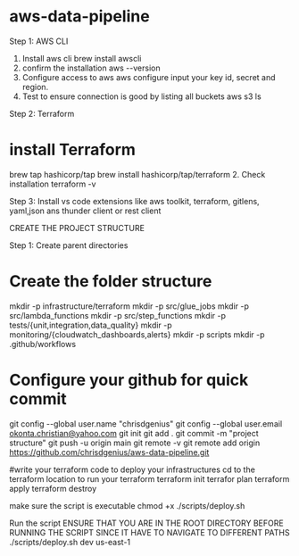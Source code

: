 # aws-data-pipeline
Step 1: AWS CLI
1. Install aws cli
brew install awscli
2. confirm the installation
aws --version
3. Configure access to aws
aws configure
input your key id, secret and region.
4. Test to ensure connection is good by listing all buckets
aws s3 ls

Step 2: Terraform
#  install Terraform
brew tap hashicorp/tap
brew install hashicorp/tap/terraform
2. Check installation
terraform -v

Step 3: Install vs code extensions like aws toolkit, terraform, gitlens, yaml,json ans thunder client or rest client

CREATE THE PROJECT STRUCTURE

Step 1: Create parent directories


# Create the folder structure
mkdir -p infrastructure/terraform
mkdir -p src/glue_jobs
mkdir -p src/lambda_functions
mkdir -p src/step_functions
mkdir -p tests/{unit,integration,data_quality}
mkdir -p monitoring/{cloudwatch_dashboards,alerts}
mkdir -p scripts
mkdir -p .github/workflows

# Configure your github for quick commit
git config --global user.name "chrisdgenius" 
git config --global user.email okonta.christian@yahoo.com
git init
git add .
git commit -m "project structure"
git push -u origin main
git remote -v
git remote add origin https://github.com/chrisdgenius/aws-data-pipeline.git


#write your terraform code to deploy your infrastructures
cd to the terraform location to run your terraform
terraform init
terrafor plan
terraform apply
terraform destroy



make sure the script is executable
chmod +x ./scripts/deploy.sh

Run the script
ENSURE THAT YOU ARE IN THE ROOT DIRECTORY BEFORE RUNNING THE SCRIPT SINCE IT HAVE TO NAVIGATE TO DIFFERENT PATHS
./scripts/deploy.sh dev us-east-1  
